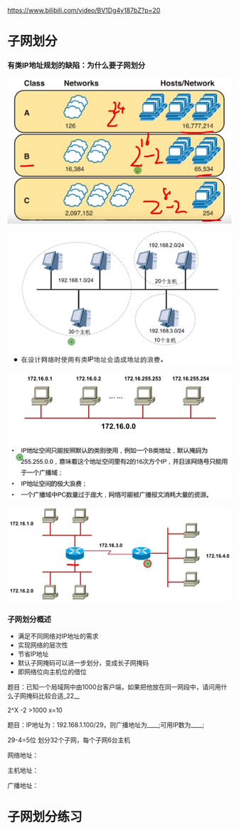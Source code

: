  https://www.bilibili.com/video/BV1Dg4y187bZ?p=20 

# 子网划分

### 有类IP地址规划的缺陷：为什么要子网划分

![1595652137694](子网划分.assets/1595652137694.png)

![1595652177073](子网划分.assets/1595652177073.png)

![1595652354080](子网划分.assets/1595652354080.png)

![1595660089578](子网划分.assets/1595660089578.png)

### 子网划分概述

* 满足不同网络对IP地址的需求
* 实现网络的层次性
* 节省IP地址
* 默认子网掩码可以进一步划分，变成长子网掩码
* 即网络位向主机位的借位

题目：已知一个局域网中由1000台客户端，如果把他放在同一网段中，请问用什么子网掩码比较合适_22__

2^X -2 >1000	x=10	

题目：IP地址为：192.168.1.100/29，则广播地址为____;可用IP数为____;

29-4=5位 划分32个子网，每个子网6台主机

网络地址：

主机地址：

广播地址：



# 子网划分练习



